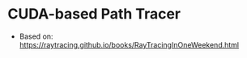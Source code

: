 # CUDA-based Path Tracer

* Based on: https://raytracing.github.io/books/RayTracingInOneWeekend.html
